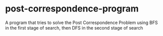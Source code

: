 # post-correspondence-program
 A program that tries to solve the Post Correspondence Problem using BFS in the first stage of search, then DFS in the second stage of search
